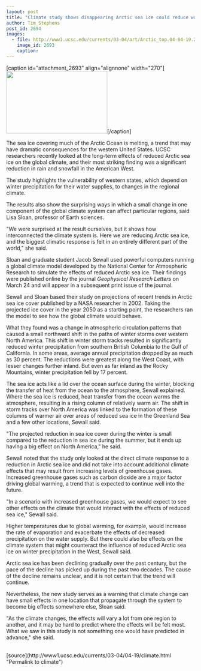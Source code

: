 ```yaml
---
layout: post
title: "Climate study shows disappearing Arctic sea ice could reduce water availability in western U.S."
author: Tim Stephens
post_id: 2694
images:
  - file: http://www1.ucsc.edu/currents/03-04/art/Arctic_top.04-04-19.270.jpg
    image_id: 2693
    caption: 
---
```


[caption id="attachment_2693" align="alignnone" width="270"]<a href="http://localhost/mysite/wp-content/uploads/2004/04/Arctic_top.04-04-19.270.jpg"><img class="size-full wp-image-2693" src="http://localhost/mysite/wp-content/uploads/2004/04/Arctic_top.04-04-19.270.jpg" alt="" width="270" height="166" /></a>[/caption]
<p>
  The sea ice covering much of the Arctic Ocean is melting, a trend that may have dramatic consequences for the western United States. UCSC researchers recently looked at the long-term effects of reduced Arctic sea ice on the global climate, and their most striking finding was a significant reduction in rain and snowfall in the American West.<br>
</p>
<p>
  The study highlights the vulnerability of western states, which depend on winter precipitation for their water supplies, to changes in the regional climate.
</p>
<p>
  The results also show the surprising ways in which a small change in one component of the global climate system can affect particular regions, said Lisa Sloan, professor of Earth sciences.<br>
</p>
<p>
  "We were surprised at the result ourselves, but it shows how interconnected the climate system is. Here we are reducing Arctic sea ice, and the biggest climatic response is felt in an entirely different part of the world," she said.<br>
</p>
<p>
  Sloan and graduate student Jacob Sewall used powerful computers running a global climate model developed by the National Center for Atmospheric Research to simulate the effects of reduced Arctic sea ice. Their findings were published online by the journal <i>Geophysical Research Letters</i> on March 24 and will appear in a subsequent print issue of the journal.<br>
</p>
<p>
  Sewall and Sloan based their study on projections of recent trends in Arctic sea ice cover published by a NASA researcher in 2002. Taking the projected ice cover in the year 2050 as a starting point, the researchers ran the model to see how the global climate would behave.<br>
</p>
<p>
  What they found was a change in atmospheric circulation patterns that caused a small northward shift in the paths of winter storms over western North America. This shift in winter storm tracks resulted in significantly reduced winter precipitation from southern British Columbia to the Gulf of California. In some areas, average annual precipitation dropped by as much as 30 percent. The reductions were greatest along the West Coast, with lesser changes further inland. But even as far inland as the Rocky Mountains, winter precipitation fell by 17 percent.<br>
</p>
<p>
  The sea ice acts like a lid over the ocean surface during the winter, blocking the transfer of heat from the ocean to the atmosphere, Sewall explained. Where the sea ice is reduced, heat transfer from the ocean warms the atmosphere, resulting in a rising column of relatively warm air. The shift in storm tracks over North America was linked to the formation of these columns of warmer air over areas of reduced sea ice in the Greenland Sea and a few other locations, Sewall said.<br>
</p>
<p>
  "The projected reduction in sea ice cover during the winter is small compared to the reduction in sea ice during the summer, but it ends up having a big effect on North America," he said.<br>
</p>
<p>
  Sewall noted that the study only looked at the direct climate response to a reduction in Arctic sea ice and did not take into account additional climate effects that may result from increasing levels of greenhouse gases. Increased greenhouse gases such as carbon dioxide are a major factor driving global warming, a trend that is expected to continue well into the future.<br>
</p>
<p>
  "In a scenario with increased greenhouse gases, we would expect to see other effects on the climate that would interact with the effects of reduced sea ice," Sewall said.<br>
</p>
<p>
  Higher temperatures due to global warming, for example, would increase the rate of evaporation and exacerbate the effects of decreased precipitation on the water supply. But there could also be effects on the climate system that might counteract the influence of reduced Arctic sea ice on winter precipitation in the West, Sewall said.<br>
</p>
<p>
  Arctic sea ice has been declining gradually over the past century, but the pace of the decline has picked up during the past two decades. The cause of the decline remains unclear, and it is not certain that the trend will continue.<br>
</p>
<p>
  Nevertheless, the new study serves as a warning that climate change can have small effects in one location that propagate through the system to become big effects somewhere else, Sloan said.<br>
</p>
<p>
  "As the climate changes, the effects will vary a lot from one region to another, and it may be hard to predict where the effects will be felt most. What we saw in this study is not something one would have predicted in advance," she said.<br>
  <br>
</p>
[source](http://www1.ucsc.edu/currents/03-04/04-19/climate.html "Permalink to climate")
